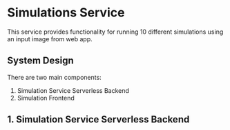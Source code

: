 # Simulations Service

This service provides functionality for running 10 different simulations using an input image from web app.

## System Design


There are two main components:
1. Simulation Service Serverless Backend
2. Simulation Frontend

## 1. Simulation Service Serverless Backend







